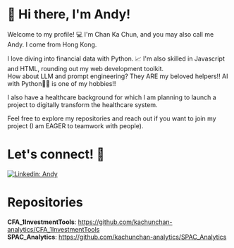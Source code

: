 # 👋 Hi there, I'm Andy!
Welcome to my profile! 💻 I'm Chan Ka Chun, and you may also call me Andy. I come from Hong Kong.

I love diving into financial data with Python. 📈 I'm also skilled in Javascript and HTML, rounding out my web development toolkit. <br>
How about LLM and prompt engineering? They ARE my beloved helpers!! AI with Python🐍🐍 is one of my hobbies!!

I also have a healthcare background for which I am planning to launch a project to digitally transform the healthcare system.

Feel free to explore my repositories and reach out if you want to join my project (I am EAGER to teamwork with people).

# Let's connect! 🤝
[![Linkedin: Andy](https://img.shields.io/badge/-andy-blue?style=flat-square&logo=Linkedin&logoColor=white&link=https://www.linkedin.com/in/andy-chan-140066294/)](https://www.linkedin.com/in/andy-chan-140066294/)

# Repositories
**CFA_1InvestmentTools**: https://github.com/kachunchan-analytics/CFA_1InvestmentTools <br>
**SPAC_Analytics**: https://github.com/kachunchan-analytics/SPAC_Analytics
